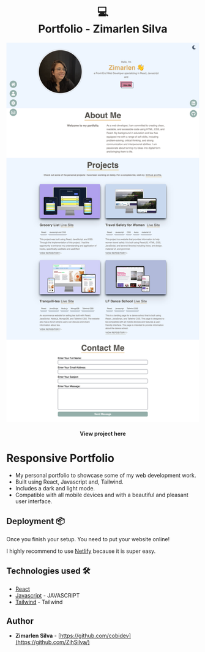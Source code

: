 
<h1 align="center">
  💻<br>Portfolio - Zimarlen Silva
</h1>

![Project](src/images/screen.png)

<h4 align="center"><Link href=(https://zimarlen-portfolio.netlifyapp/)>View project here</Link></h4>

# Responsive Portfolio

- My personal portfolio to showcase some of my web development work.
- Built using React, Javascript and, Tailwind.
- Includes a dark and light mode.
- Compatible with all mobile devices and with a beautiful and pleasant user interface.

## Deployment 📦

Once you finish your setup. You need to put your website online!

I highly recommend to use [Netlify](https://netlify.com) because it is super easy.

## Technologies used 🛠️

- [React](https://reactjs.org/) 
- [Javascript](https://www.javascript.com/) - JAVASCRIPT
- [Tailwind](https://tailwindui.com/) - Tailwind


## Author

- **Zimarlen Silva** - [https://github.com/cobidev](https://github.com/ZihSilva/)



